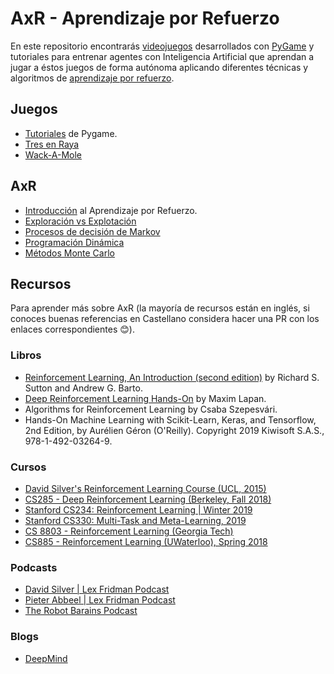 # AxR - Aprendizaje por Refuerzo

En este repositorio encontrarás [videojuegos](./juegos) desarrollados con [PyGame](https://www.pygame.org/wiki/GettingStarted) y tutoriales para entrenar agentes con Inteligencia Artificial que aprendan a jugar a éstos juegos de forma autónoma aplicando diferentes técnicas y algoritmos de [aprendizaje por refuerzo](https://es.wikipedia.org/wiki/Aprendizaje_por_refuerzo).

## Juegos

- [Tutoriales](./tutoriales) de Pygame.
- [Tres en Raya](./juegos/tres_en_raya.py)
- [Wack-A-Mole](./juegos/wack_a_mole.py)

## AxR

- [Introducción](./axr/00_intro.ipynb) al Aprendizaje por Refuerzo.
- [Exploración vs Explotación](./axr/01_bandits.ipynb)
- [Procesos de decisión de Markov](./axr/02_mdp.ipynb)
- [Programación Dinámica](./axr/03_dp.ipynb)
- [Métodos Monte Carlo](./axr/04_mcm.ipynb)

## Recursos

Para aprender más sobre AxR (la mayoría de recursos están en inglés, si conoces buenas referencias en Castellano considera hacer una PR con los enlaces correspondientes 😊).

### Libros

- [Reinforcement Learning, An Introduction (second edition)](https://web.stanford.edu/class/psych209/Readings/SuttonBartoIPRLBook2ndEd.pdf) by Richard S. Sutton and Andrew G. Barto.
- [Deep Reinforcement Learning Hands-On](https://www.amazon.es/Deep-Reinforcement-Learning-Hands-Q-networks-ebook/dp/B076H9VQH6) by Maxim Lapan.
- Algorithms for Reinforcement Learning by Csaba Szepesvári.
- Hands-On Machine Learning with Scikit-Learn, Keras, and Tensorflow, 2nd Edition, by Aurélien Géron (O'Reilly). Copyright 2019 Kiwisoft S.A.S., 978-1-492-03264-9.

### Cursos

- [David Silver's Reinforcement Learning Course (UCL, 2015)](https://www.youtube.com/watch?list=PLqYmG7hTraZDM-OYHWgPebj2MfCFzFObQ&amp=&v=2pWv7GOvuf0)
- [CS285 - Deep Reinforcement Learning (Berkeley, Fall 2018)](http://rail.eecs.berkeley.edu/deeprlcourse/)
- [Stanford CS234: Reinforcement Learning | Winter 2019](https://www.youtube.com/playlist?list=PLoROMvodv4rOSOPzutgyCTapiGlY2Nd8u)
- [Stanford CS330: Multi-Task and Meta-Learning, 2019](https://www.youtube.com/playlist?list=PLoROMvodv4rMC6zfYmnD7UG3LVvwaITY5)
- [CS 8803 - Reinforcement Learning (Georgia Tech)](https://www.udacity.com/course/reinforcement-learning--ud600)
- [CS885 - Reinforcement Learning (UWaterloo), Spring 2018](https://www.youtube.com/playlist?list=PLdAoL1zKcqTXFJniO3Tqqn6xMBBL07EDc)

### Podcasts

- [David Silver | Lex Fridman Podcast](https://www.youtube.com/watch?v=uPUEq8d73JI)
- [Pieter Abbeel | Lex Fridman Podcast](https://www.youtube.com/watch?v=l-mYLq6eZPY)
- [The Robot Barains Podcast](https://www.youtube.com/channel/UCXNviQjBONXljxkJzNV-Xbw)

### Blogs

- [DeepMind](https://deepmind.com/blog)
